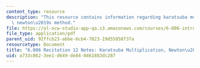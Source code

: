 ```yaml
---
content_type: resource
description: "This resource contains information regarding karatsuba multiplication,\
  \ newton\u2019s method."
file: https://ol-ocw-studio-app-qa.s3.amazonaws.com/courses/6-006-introduction-to-algorithms-fall-2011/a733c8623ee1d649de840461883dc287_MIT6_006F11_rec12.pdf
file_type: application/pdf
parent_uid: 92ffcb23-abbe-6cb4-7823-19d55858f37a
resourcetype: Document
title: "6.006 Recitation 12 Notes: Karatsuba Multiplication, Newton\u2019s Method"
uid: a733c862-3ee1-d649-de84-0461883dc287
---
```

